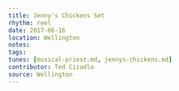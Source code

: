```yaml
---
title: Jenny's Chickens Set
rhythm: reel
date: 2017-06-16
location: Wellington
notes:
tags: 
tunes: [musical-priest.md, jennys-chickens.md]
contributor: Ted Cizadlo
source: Wellington
---
```

